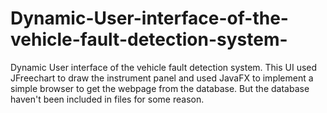 # Dynamic-User-interface-of-the-vehicle-fault-detection-system-
Dynamic User interface of the vehicle fault detection system. This UI used JFreechart to draw the instrument panel and used JavaFX to implement a simple browser to get the webpage from the database. But the database haven't been included in files for some reason.
